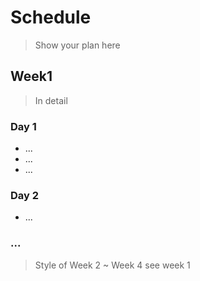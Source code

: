 # Schedule

> Show your plan here

## Week1

> In detail

### Day 1

* ...
* ...
* ...

### Day 2

* ...

### ...



> Style of Week 2 ~ Week 4 see week 1